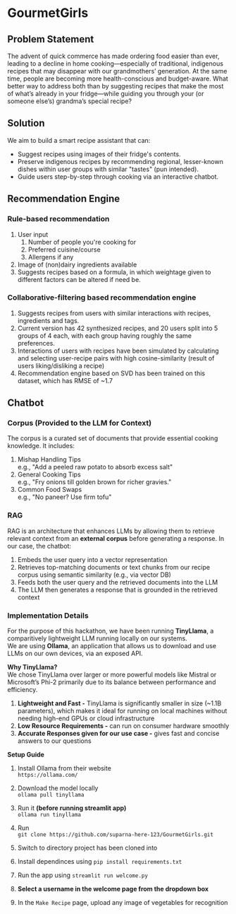 # GourmetGirls

## Problem Statement
The advent of quick commerce has made ordering food easier than ever, leading to a decline in home cooking—especially of traditional, indigenous recipes that may disappear with our grandmothers’ generation. At the same time, people are becoming more health-conscious and budget-aware. What better way to address both than by suggesting recipes that make the most of what’s already in your fridge—while guiding you through your (or someone else’s) grandma’s special recipe?


## Solution
We aim to build a smart recipe assistant that can:
   * Suggest recipes using images of their fridge's contents.
   * Preserve indigenous recipes by recommending regional, lesser-known dishes within user groups with similar "tastes" (pun intended).
   * Guide users step-by-step through cooking via an interactive chatbot.

## Recommendation Engine
### Rule-based recommendation
1. User input
   1. Number of people you're cooking for
   2. Preferred cuisine/course
   3. Allergens if any
2. Image of (non)dairy ingredients available
3. Suggests recipes based on a formula, in which weightage given to different factors can be altered if need be.

### Collaborative-filtering based recommendation engine
1. Suggests recipes from users with similar interactions with recipes, ingredients and tags.
2. Current version has 42 synthesized recipes, and 20 users split into 5 groups of 4 each, with each group having roughly the same preferences.
3. Interactions of users with recipes have been simulated by calculating and selecting user-recipe pairs with high cosine-similarity (result of users liking/disliking a recipe)
4. Recommendation engine based on SVD has been trained on this dataset, which has RMSE of ~1.7


## Chatbot
### Corpus (Provided to the LLM for Context)
The corpus is a curated set of documents that provide essential cooking knowledge. It includes:

1. Mishap Handling Tips  
e.g., "Add a peeled raw potato to absorb excess salt"
2. General Cooking Tips  
e.g., "Fry onions till golden brown for richer gravies."
3. Common Food Swaps   
e.g., "No paneer? Use firm tofu"

### RAG 
RAG is an architecture that enhances LLMs by allowing them to retrieve relevant context from an **external corpus** before generating a response.
In our case, the chatbot:

1. Embeds the user query into a vector representation
2. Retrieves top-matching documents or text chunks from our recipe corpus using semantic similarity (e.g., via vector DB)
3. Feeds both the user query and the retrieved documents into the LLM
4. The LLM then generates a response that is grounded in the retrieved context

### Implementation Details
For the purpose of this hackathon, we have been running **TinyLlama**, a comparitively lightweight LLM running locally on our systems.   
We are using **Ollama**, an application that allows us to download and use LLMs on our own devices, via an exposed API.


**Why TinyLlama?**   
We chose TinyLlama over larger or more powerful models like Mistral or Microsoft’s Phi-2 primarily due to its balance between performance and efficiency. 
1. **Lightweight and Fast -** TinyLlama is significantly smaller in size (~1.1B parameters), which makes it ideal for running on local machines without needing high-end GPUs or cloud infrastructure  
2. **Low Resource Requirements -** can run on consumer hardware smoothly  
3. **Accurate Responses given for our use case -** gives fast and concise answers to our questions 


**Setup Guide**
1. Install Ollama from their website<br>
   ```https://ollama.com/```
2. Download the model locally<br>
   ```ollama pull tinyllama```
3. Run it <strong>(before running streamlit app)</strong><br>
   ```ollama run tinyllama```
4. Run<br>
   `git clone https://github.com/suparna-here-123/GourmetGirls.git`

5. Switch to directory project has been cloned into

6. Install dependinces using `pip install requirements.txt`

7. Run the app using ```streamlit run welcome.py```

8. <strong> Select a username in the welcome page from the dropdown box </strong>

9. In the `Make Recipe` page, upload any image of vegetables for recognition